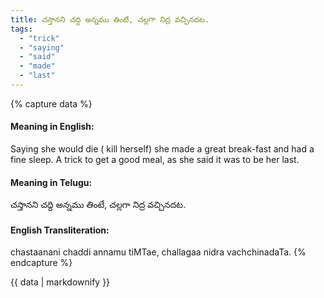 ```yaml
---
title: చస్తానని చద్ది అన్నము తింటే, చల్లగా నిద్ర వచ్చినదట.
tags:
  - "trick"
  - "saying"
  - "said"
  - "made"
  - "last"
---
```


{% capture data %}
#### Meaning in English:
Saying she would die ( kill herself) she made a great break-fast and had a fine sleep.
A trick to get a good meal, as she said it was to be her last.

#### Meaning in Telugu:
చస్తానని చద్ది అన్నము తింటే, చల్లగా నిద్ర వచ్చినదట.

#### English Transliteration:
chastaanani chaddi annamu tiMTae, challagaa nidra vachchinadaTa.
{% endcapture %}

<div class="notice">{{ data | markdownify }}</div>

